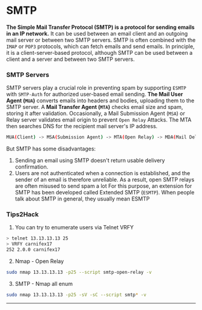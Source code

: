 # SMTP

**The Simple Mail Transfer Protocol (SMTP) is a protocol for sending emails in an IP network.** It can be used between an email client and an outgoing mail server or between two SMTP servers. SMTP is often combined with the `IMAP` or `POP3` protocols, which can fetch emails and send emails. In principle, it is a client-server-based protocol, although SMTP can be used between a client and a server and between two SMTP servers.

### SMTP Servers

SMTP servers play a crucial role in preventing spam by supporting `ESMTP` with `SMTP-Auth` for authorized user-based email sending. **The Mail User Agent (`MUA`)** converts emails into headers and bodies, uploading them to the SMTP server. A **Mail Transfer Agent (`MTA`)** checks email size and spam, storing it after validation. Occasionally, a Mail Submission Agent (`MSA`) or Relay server validates email origin to prevent `Open Relay` Attacks. The MTA then searches DNS for the recipient mail server's IP address.

```bash
MUA(Client) -> MSA(Submission Agent) -> MTA(Open Relay) -> MDA(Mail Delivery Agent) -> POP3/IMAP(Mailbox)
```

But SMTP has some disadvantages:

1. Sending an email using SMTP doesn't return usable delivery confirmation.
2. Users are not authenticated when a connection is established, and the sender of an email is therefore unreliable. As a result, open SMTP relays are often misused to send spam a lot For this purpose, an extension for SMTP has been developed called Extended SMTP (`ESMTP`). When people talk about SMTP in general, they usually mean ESMTP

### Tips2Hack

1. You can try to enumerate users via Telnet VRFY

```bash
> telnet 13.13.13.13 25
> VRFY carnifex17
252 2.0.0 carnifex17
```

2. Nmap - Open Relay

```bash
sudo nmap 13.13.13.13 -p25 --script smtp-open-relay -v
```

3. SMTP - Nmap all enum

```bash
sudo nmap 13.13.13.13 -p25 -sV -sC --script smtp* -v
```

***
